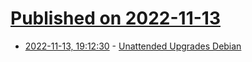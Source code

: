# [Published on 2022-11-13](index.md)

* [2022-11-13, 19:12:30](https://lobste.rs/s/bppol8/unattended_upgrades_debian) - [Unattended Upgrades Debian](https://prezu.ca/post/unattended-upgrades-debian/)
